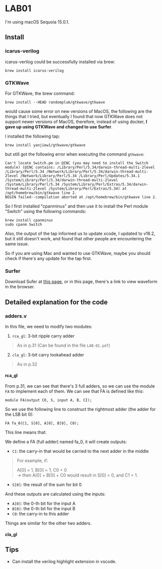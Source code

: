 # LAB01

I'm using macOS Sequoia 15.0.1. 

## Install 

### icarus-verilog

icarus-verilog could be successfully installed via brew:

`brew install icarus-verilog`

### GTKWave

For GTKWave, the brew command:

`brew install --HEAD randomplum/gtkwave/gtkwave`

would cause some error on new versions of MacOS, the following are the things that I tried, but eventually I found that now GTKWave does not support newer versions of MacOS, therefore, instead of using docker, **I gave up using GTKWave and changed to use Surfer**.

I installed the following tap:

`brew install yanjiew1/gtkwave/gtkwave`

but still got the following error when executing the command `gtkwave`:

```
Can't locate Switch.pm in @INC (you may need to install the Switch module) (@INC contains: /Library/Perl/5.34/darwin-thread-multi-2level /Library/Perl/5.34 /Network/Library/Perl/5.34/darwin-thread-multi-2level /Network/Library/Perl/5.34 /Library/Perl/Updates/5.34.1 /System/Library/Perl/5.34/darwin-thread-multi-2level /System/Library/Perl/5.34 /System/Library/Perl/Extras/5.34/darwin-thread-multi-2level /System/Library/Perl/Extras/5.34) at /opt/homebrew/bin/gtkwave line 2.
BEGIN failed--compilation aborted at /opt/homebrew/bin/gtkwave line 2.
```

So I first installed "cpanminus" and then use it to install the Perl module "Switch" using the following commands:

```
brew install cpanminus
sudo cpanm Switch
```

Also, the output of the tap informed us to update xcode, I updated to v16.2, but it still doesn't work, and found that other people are encountering the same issue.

So if you are using Mac and wanted to use GTKWave, maybe you should check if there's any update for the tap first.

### Surfer

Download Sufer at [this page](https://surfer-project.org), or in this page, there's a link to view waveform in the browser.

## Detailed explanation for the code

### adders.v

In this file, we need to modify two modules:

1. `rca_gl`: 3-bit ripple carry adder
> As in p.31 (Can be found in the file `LAB-01.pdf`)
2. `cla_gl`: 3-bit carry lookahead adder
> As in p.32

#### rca_gl

From p.31, we can see that there's 3 full adders, so we can use the module `FA` to implement each of them. We can see that FA is defined like this:

`module FA(output CO, S, input A, B, CI);`

So we use the following line to construct the rightmost adder (the adder for the LSB bit 0):

`FA fa_0(C1, S[0], A[0], B[0], C0);`

This line means that:

We define a FA (full adder) named fa_0, it will create outputs:

- `C1`: the carry-in that would be carried to the next adder in the middle
> For example, if:
>
> A[0] = 1, B[0] = 1, C0 = 0  
> $\rightarrow$ then A[0] + B[0] + C0 would result in S[0] = 0, and C1 = 1.
- `S[0]`: the result of the sum for bit 0

And these outputs are calculated using the inputs:
- `A[0]`: the 0-th bit for the input A
- `B[0]`: the 0-th bit for the input B
- `C0`: the carry-in to this adder

Things are similar for the other two adders.

#### cla_gl



## Tips

- Can install the verilog highlight extension in vscode.



